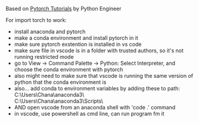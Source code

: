 Based on [Pytorch Tutorials](https://www.youtube.com/watch?v=EMXfZB8FVUA&list=PLqnslRFeH2UrcDBWF5mfPGpqQDSta6VK4&index=1) by Python Engineer


For import torch to work:
- install anaconda and pytorch
- make a conda environment and install pytorch in it 
- make sure pytorch exstention is installed in vs code
- make sure file in vscode is in a folder with trusted 
    authors, so it's not running restricted mode
- go to View -> Command Palette -> Python: Select Interpreter,
    and choose the conda environment with pytorch
- also might need to make sure that vscode is running the
    same version of python that the conda environment is
- also... add conda to environment variables by adding these to path:<br />
    C:\Users\Chana\anaconda3\ <br />
    C:\Users\Chana\anaconda3\Scripts\
- AND open vscode from an anaconda shell with 'code .' command
- in vscode, use powershell as cmd line, can run program fm it
